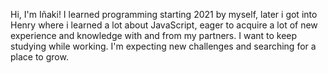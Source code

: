 Hi, I'm Iñaki! I learned programming starting 2021 by myself, later i got into Henry where i learned a lot about JavaScript, eager to acquire a lot of new experience and knowledge with and from my partners. I want to keep studying while working. I'm expecting new challenges and searching for a place to grow.
